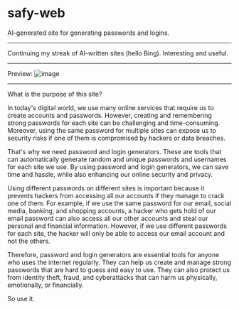 # safy-web
AI-generated site for generating passwords and logins.

---

Continuing my streak of AI-written sites (hello Bing). Interesting and useful.

---

Preview:
![image](https://user-images.githubusercontent.com/55982815/230637906-47ee69f5-ae2e-4e42-ae0a-5fb3654a44b7.png)

---
What is the purpose of this site?


In today's digital world, we use many online services that require us to create accounts and passwords. However, creating and remembering strong passwords for each site can be challenging and time-consuming. Moreover, using the same password for multiple sites can expose us to security risks if one of them is compromised by hackers or data breaches.

That's why we need password and login generators. These are tools that can automatically generate random and unique passwords and usernames for each site we use. By using password and login generators, we can save time and hassle, while also enhancing our online security and privacy.

Using different passwords on different sites is important because it prevents hackers from accessing all our accounts if they manage to crack one of them. For example, if we use the same password for our email, social media, banking, and shopping accounts, a hacker who gets hold of our email password can also access all our other accounts and steal our personal and financial information. However, if we use different passwords for each site, the hacker will only be able to access our email account and not the others.

Therefore, password and login generators are essential tools for anyone who uses the internet regularly. They can help us create and manage strong passwords that are hard to guess and easy to use. They can also protect us from identity theft, fraud, and cyberattacks that can harm us physically, emotionally, or financially.

So use it.
